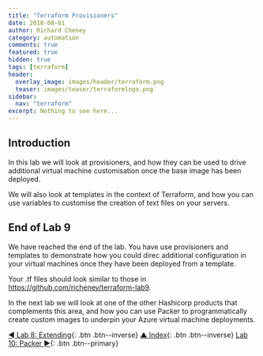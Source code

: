 ```yaml
---
title: "Terraform Provisioners"
date: 2018-08-01
author: Richard Cheney
category: automation
comments: true
featured: true
hidden: true
tags: [terraform]
header:
  overlay_image: images/header/terraform.png
  teaser: images/teaser/terraformlogo.png
sidebar:
  nav: "terraform"
excerpt: Nothing to see here...
---
```

## Introduction

In this lab we will look at provisioners, and how they can be used to drive additional virtual machine customisation once the base image has been deployed.

We will also look at templates in the context of Terraform, and how you can use variables to customise the creation of text files on your servers.

## End of Lab 9

We have reached the end of the lab. You have use provisioners and templates to demonstrate how you could direc additional configuration in your virtual machines once they have been deployed from a template.

Your .tf files should look similar to those in <https://github.com/richeney/terraform-lab9>.

In the next lab we will look at one of the other Hashicorp products that complements this area, and how you can use Packer to programmatically create custom images to underpin your Azure virtual machine deployments.

[◄ Lab 8: Extending](../lab8){: .btn .btn--inverse} [▲ Index](../#labs){: .btn .btn--inverse} [Lab 10: Packer ►](../lab10){: .btn .btn--primary}
